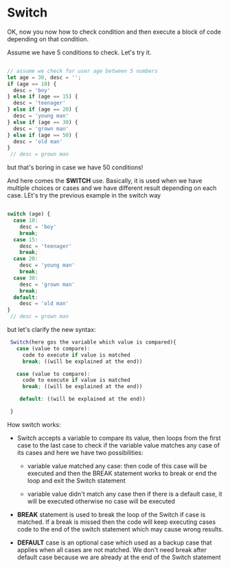 # Switch

OK, now you now how to check condition and then execute a block of code depending on that condition.

Assume we have 5 conditions to check. Let's try it.

```javascript

// assume we check for user age between 5 numbers
let age = 30, desc = '';
if (age == 10) {
  desc = 'boy'
} else if (age == 15) {
  desc = 'teenager'
} else if (age == 20) {
  desc = 'young man'
} else if (age == 30) {
  desc = 'grown man'
} else if (age == 50) {
  desc = 'old man'
}
 // desc = grown man

```

but that's boring in case we have 50 conditions!

And here comes the **SWITCH** use. Basically, it is used when we have multiple choices or cases and we have different result depending on each case. LEt's try the previous example in the switch way

```javascript

switch (age) {
  case 10:
    desc = 'boy'
    break;
  case 15:
    desc = 'teenager'
    break;
  case 20:
    desc = 'young man'
    break;
  case 30:
    desc = 'grown man'
    break;
  default:
    desc = 'old man'
}
 // desc = grown man

```

but let's clarify the new syntax:
```javascript
 Switch(here gos the variable which value is compared){
   case (value to compare):
     code to execute if value is matched
     break; ((will be explained at the end))

   case (value to compare):
     code to execute if value is matched
     break; ((will be explained at the end))

    default: ((will be explained at the end))

 }

 ```
How switch works:
- Switch accepts a variable to compare its value, then loops from the first case to the last case to check if the variable value matches any case of its cases and here we have two possibilities:

    - variable value matched any case: then code of this case will be executed and then the BREAK statement works to break or end the loop and exit the Switch statement

    - variable value didn't match any case then if there is a default case, it will be executed otherwise no case will be executed
- **BREAK** statement is used to break the loop of the Switch if case is matched. If a break is missed then the code will keep executing cases code to the end of the switch statement which may cause wrong results.
- **DEFAULT** case is an optional case which used as a backup case that applies when all cases are not matched. We don't need break after default case because we are already at the end of the Switch statement



